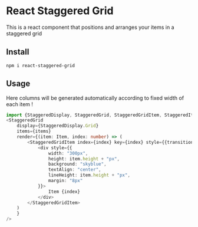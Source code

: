 # React Staggered Grid

This is a react component that positions and arranges your items in a staggered grid

## Install

`npm i react-staggered-grid`

## Usage

Here columns will be generated automatically according to fixed width of each item !

```typescript jsx
import {StaggeredDisplay, StaggeredGrid, StaggeredGridItem, StaggeredItemSpan} from "react-staggered-grid";
<StaggeredGrid
    display={StaggeredDisplay.Grid}
    items={items}
    render={(item: Item, index: number) => (
        <StaggeredGridItem index={index} key={index} style={{transition: "transform 0.3s ease"}}>
            <div style={{
                width: "300px",
                height: item.height + "px",
                background: "skyblue",
                textAlign: "center",
                lineHeight: item.height + "px",
                margin: "8px"
            }}>
                Item {index}
            </div>
        </StaggeredGridItem>
    )
    }
/>
```